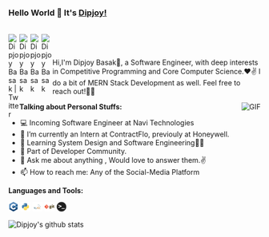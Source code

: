 ### Hello World 👋 It's [Dipjoy!](https://www.linkedin.com/in/dipjoy-basak-3738b8191/)

<br/>


<a href="https://twitter.com/DipjoyBasak1">
<img align="left" alt="Dipjoy Basak | Twitter" width="22px" src="https://cdn.jsdelivr.net/npm/simple-icons@v3/icons/twitter.svg" />
</a>
<a href="https://www.linkedin.com/in/dipjoy-basak-3738b8191/">
<img align="left" alt="Dipjoy Basak" width="22px" src="https://cdn.jsdelivr.net/npm/simple-icons@v3/icons/linkedin.svg" />
</a>
<a href="https://medium.com/@basakdipjoy">
<img align="left" alt="Dipjoy Basak" width="22px" src="https://cdn.jsdelivr.net/npm/simple-icons@v3/icons/medium.svg" />
</a>
<a href="https://www.instagram.com/basakdipjoy">
<img align="left" alt="Dipjoy Basak" width="22px" src="https://cdn.jsdelivr.net/npm/simple-icons@v3/icons/instagram.svg" />
</a>
<br />

<br />

Hi,I'm Dipjoy Basak🙌, a Software Engineer, with deep interests in Competitive Programming and Core Computer Science.❤✌
I do a bit of MERN Stack Development as well. Feel free to reach out!👨‍💻


<img align="right" alt="GIF" src="https://media.giphy.com/media/USV0ym3bVWQJJmNu3N/giphy.gif" />


**Talking about Personal Stuffs:**

- 💻 Incoming Software Engineer at Navi Technologies
- 🔭 I’m currently an Intern at ContractFlo, previouly at Honeywell.
- 🌱 Learning System Design and Software Engineering👨‍💻
- 👯 Part of Developer Community.
- 💬 Ask me about anything , Would love to answer them.✌
- 📫 How to reach me: Any of the Social-Media Platform 

**Languages and Tools:**

<code><img height="20" src="https://raw.githubusercontent.com/github/explore/80688e429a7d4ef2fca1e82350fe8e3517d3494d/topics/cpp/cpp.png"></code>
<code><img height="20" src="https://raw.githubusercontent.com/github/explore/80688e429a7d4ef2fca1e82350fe8e3517d3494d/topics/python/python.png"></code>
<code><img height="20" src="https://raw.githubusercontent.com/github/explore/80688e429a7d4ef2fca1e82350fe8e3517d3494d/topics/mysql/mysql.png"></code>
<code><img height="20" src="https://raw.githubusercontent.com/github/explore/80688e429a7d4ef2fca1e82350fe8e3517d3494d/topics/git/git.png"></code>
<code><img height="20" src="https://raw.githubusercontent.com/github/explore/80688e429a7d4ef2fca1e82350fe8e3517d3494d/topics/terminal/terminal.png"></code>

![Dipjoy's github stats](https://github-readme-stats.vercel.app/api?username=DIPJOY10&show_icons=true&hide_border=true)
